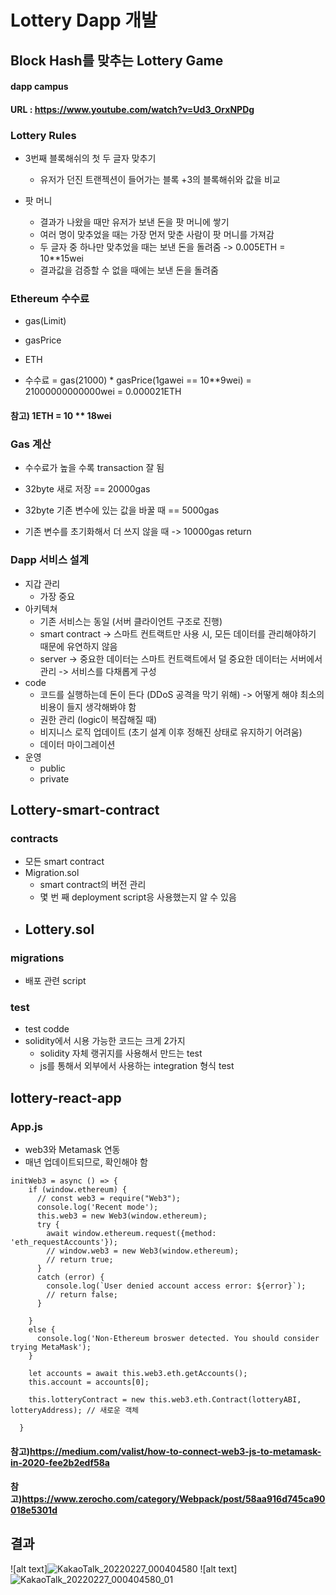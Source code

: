 # Lottery Dapp 개발
## Block Hash를 맞추는 Lottery Game

#### dapp campus
#### URL : https://www.youtube.com/watch?v=Ud3_OrxNPDg


### Lottery Rules

- 3번째 블록해쉬의 첫 두 글자 맞추기 
  - 유저가 던진 트랜젝션이 들어가는 블록 +3의 블록해쉬와 값을 비교

- 팟 머니
  - 결과가 나왔을 때만 유저가 보낸 돈을 팟 머니에 쌓기
  - 여러 명이 맞추었을 때는 가장 먼저 맞춘 사람이 팟 머니를 가져감
  - 두 글자 중 하나만 맞추었을 때는 보낸 돈을 돌려줌 -> 0.005ETH = 10**15wei
  - 결과값을 검증할 수 없을 때에는 보낸 돈을 돌려줌

### Ethereum 수수료

- gas(Limit)
- gasPrice
- ETH

- 수수료 = gas(21000) * gasPrice(1gawei == 10**9wei) = 21000000000000wei = 0.000021ETH
#### 참고) 1ETH = 10 ** 18wei

### Gas 계산
- 수수료가 높을 수록 transaction 잘 됨

- 32byte 새로 저장 == 20000gas
- 32byte 기존 변수에 있는 값을 바꿀 때 == 5000gas
- 기존 변수를 초기화해서 더 쓰지 않을 때 -> 10000gas return

### Dapp 서비스 설계
- 지갑 관리
  - 가장 중요
- 아키텍쳐
  - 기존 서비스는 동일 (서버 클라이언트 구조로 진행)
  - smart contract -> 스마트 컨트랙트만 사용 시, 모든 데이터를 관리해야하기 때문에 유연하지 않음
  - server -> 중요한 데이터는 스마트 컨트랙트에서 덜 중요한 데이터는 서버에서 관리 -> 서비스를 다채롭게 구성
- code
  - 코드를 실행하는데 돈이 든다 (DDoS 공격을 막기 위해) -> 어떻게 해야 최소의 비용이 들지 생각해봐야 함
  - 권한 관리 (logic이 복잡해질 때)
  - 비지니스 로직 업데이트 (초기 설계 이후 정해진 상태로 유지하기 어려움)
  - 데이터 마이그레이션
- 운영
  - public 
  - private
  
## Lottery-smart-contract

### contracts
- 모든 smart contract
- Migration.sol
  - smart contract의 버전 관리
  - 몇 번 째 deployment script응 사용했는지 알 수 있음 
- Lottery.sol
  - 

### migrations
- 배포 관련 script
### test
- test codde
- solidity에서 시용 가능한 코드는 크게 2가지
  - solidity 자체 랭귀지를 사용해서 만드는 test
  - js를 통해서 외부에서 사용하는 integration 형식 test

## lottery-react-app
### App.js

- web3와 Metamask 연동
- 매년 업데이트되므로, 확인해야 함
```
initWeb3 = async () => {
    if (window.ethereum) {
      // const web3 = require("Web3");
      console.log('Recent mode');
      this.web3 = new Web3(window.ethereum);
      try {
        await window.ethereum.request({method: 'eth_requestAccounts'});
        // window.web3 = new Web3(window.ethereum);
        // return true;
      }
      catch (error) {
        console.log(`User denied account access error: ${error}`);
        // return false;
      }
      
    }
    else {
      console.log('Non-Ethereum broswer detected. You should consider trying MetaMask');
    }

    let accounts = await this.web3.eth.getAccounts();
    this.account = accounts[0];

    this.lotteryContract = new this.web3.eth.Contract(lotteryABI, lotteryAddress); // 새로운 객체
    
  }
```
#### 참고)https://medium.com/valist/how-to-connect-web3-js-to-metamask-in-2020-fee2b2edf58a
#### 참고)https://www.zerocho.com/category/Webpack/post/58aa916d745ca90018e5301d

## 결과
![alt text]![KakaoTalk_20220227_000404580](https://user-images.githubusercontent.com/62472117/155848176-62e46154-2ec7-43d4-8ba9-6f381cb6cab5.jpg)
![alt text]![KakaoTalk_20220227_000404580_01](https://user-images.githubusercontent.com/62472117/155848191-cf0833e8-7458-4aa6-8a20-61c985307c9e.jpg)


